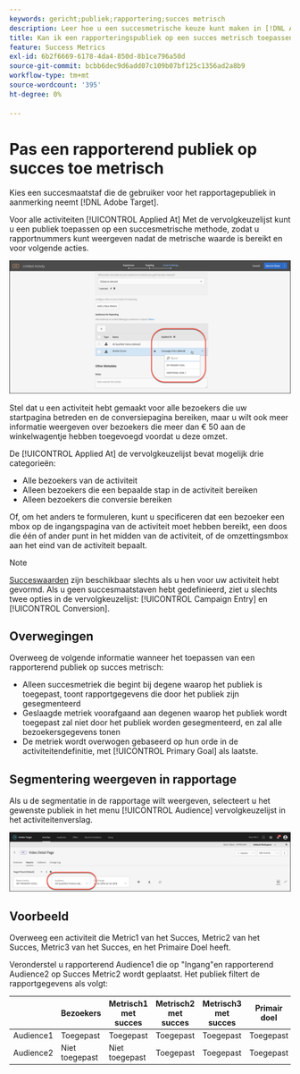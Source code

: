 ```yaml
---
keywords: gericht;publiek;rapportering;succes metrisch
description: Leer hoe u een succesmetrische keuze kunt maken in [!DNL Adobe Target] die de gebruiker voor het rapportpubliek kwalificeert.
title: Kan ik een rapporteringspubliek op een succes metrisch toepassen?
feature: Success Metrics
exl-id: 6b2f6669-6178-4da4-850d-8b1ce796a50d
source-git-commit: bcbb6dec9d6add07c109b07bf125c1356ad2a8b9
workflow-type: tm+mt
source-wordcount: '395'
ht-degree: 0%

---
```


# Pas een rapporterend publiek op succes toe metrisch

Kies een succesmaatstaf die de gebruiker voor het rapportagepubliek in aanmerking neemt [!DNL Adobe Target].

Voor alle activiteiten [!UICONTROL Applied At] Met de vervolgkeuzelijst kunt u een publiek toepassen op een succesmetrische methode, zodat u rapportnummers kunt weergeven nadat de metrische waarde is bereikt en voor volgende acties.

![success_tem-afbeelding](assets/success_metric.png)

Stel dat u een activiteit hebt gemaakt voor alle bezoekers die uw startpagina betreden en de conversiepagina bereiken, maar u wilt ook meer informatie weergeven over bezoekers die meer dan € 50 aan de winkelwagentje hebben toegevoegd voordat u deze omzet.

De [!UICONTROL Applied At] de vervolgkeuzelijst bevat mogelijk drie categorieën:

* Alle bezoekers van de activiteit
* Alleen bezoekers die een bepaalde stap in de activiteit bereiken
* Alleen bezoekers die conversie bereiken

Of, om het anders te formuleren, kunt u specificeren dat een bezoeker een mbox op de ingangspagina van de activiteit moet hebben bereikt, een doos die één of ander punt in het midden van de activiteit, of de omzettingsmbox aan het eind van de activiteit bepaalt.

>[!NOTE]
>
>[Succeswaarden](/help/main/c-activities/r-success-metrics/success-metrics.md#reference_D011575C85DA48E989A244593D9B9924) zijn beschikbaar slechts als u hen voor uw activiteit hebt gevormd. Als u geen succesmaatstaven hebt gedefinieerd, ziet u slechts twee opties in de vervolgkeuzelijst: [!UICONTROL Campaign Entry] en [!UICONTROL Conversion].


## Overwegingen

Overweeg de volgende informatie wanneer het toepassen van een rapporterend publiek op succes metrisch:

* Alleen succesmetriek die begint bij degene waarop het publiek is toegepast, toont rapportgegevens die door het publiek zijn gesegmenteerd
* Geslaagde metriek voorafgaand aan degenen waarop het publiek wordt toegepast zal niet door het publiek worden gesegmenteerd, en zal alle bezoekersgegevens tonen
* De metriek wordt overwogen gebaseerd op hun orde in de activiteitendefinitie, met [!UICONTROL Primary Goal] als laatste.

## Segmentering weergeven in rapportage

Als u de segmentatie in de rapportage wilt weergeven, selecteert u het gewenste publiek in het menu [!UICONTROL Audience] vervolgkeuzelijst in het activiteitenverslag.

![reporting_publiek_dropdown afbeelding](assets/reporting_audience_dropdown.png)

## Voorbeeld

Overweeg een activiteit die Metric1 van het Succes, Metric2 van het Succes, Metric3 van het Succes, en het Primaire Doel heeft.

Veronderstel u rapporterend Audience1 die op &quot;Ingang&quot;en rapporterend Audience2 op Succes Metric2 wordt geplaatst. Het publiek filtert de rapportgegevens als volgt:

|  | Bezoekers | Metrisch1 met succes | Metrisch2 met succes | Metrisch3 met succes | Primair doel |
| --- | --- | --- | --- | --- | --- |
| Audience1 | Toegepast | Toegepast | Toegepast | Toegepast | Toegepast |
| Audience2 | Niet toegepast | Niet toegepast | Toegepast | Toegepast | Toegepast |
